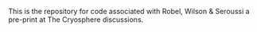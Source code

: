 This is the repository for code associated with Robel, Wilson & Seroussi a pre-print at The Cryosphere discussions.
